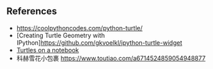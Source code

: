 

## References
* https://coolpythoncodes.com/python-turtle/
* [Creating Turtle Geometry with IPython]https://github.com/gkvoelkl/ipython-turtle-widget
* [Turtles on a notebook](https://github.com/takluyver/mobilechelonian)
* 科赫雪花小包裹 https://www.toutiao.com/a6714524859054948877